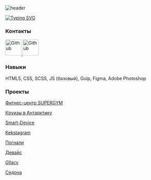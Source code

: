 ![header](https://capsule-render.vercel.app/api?type=waving&color=gradient&height=200&section=header&text=Лютомская%20Анна%20Алексеевна&animation=fadeIn&fontColor=ffffff&stroke=000000&fontSize=50)

[![Typing SVG](https://readme-typing-svg.herokuapp.com?font=&size=25&pause=1000&color=6562F7&background=FFC1E300&width=435&lines=%D0%9D%D0%B0%D1%87%D0%B8%D0%BD%D0%B0%D1%8E%D1%89%D0%B8%D0%B9+%D1%84%D1%80%D0%BE%D0%BD%D1%82%D0%B5%D0%BD%D0%B4-%D1%80%D0%B0%D0%B7%D1%80%D0%B0%D0%B1%D0%BE%D1%82%D1%87%D0%B8%D0%BA)](https://git.io/typing-svg)

### Контакты
<a href="https://github.com/lutomskaya">
<img src="https://cdn-icons-png.flaticon.com/512/5968/5968866.png" alt="Github" width="50px">  
</a>
<a href="https://lutomskaya@gmail.com">
<img src="https://icon-icons.com/ru/значок/файл-тип-фотошоп/130268" alt="Github" width="50px"> 

</a>

### Навыки
HTML5, CSS, SCSS, JS (базовый), Gulp, Figma, Adobe Photoshop

### Проекты
<a href="https://lutomskaya.github.io/fitness-center/">Фитнес-центр SUPERGYM</a>

<a href="https://lutomskaya.github.io/Cruise-to-Antarctica/">Круизы в Антарктику</a>

<a href="https://lutomskaya.github.io/Smart-Device/">Smart-Device</a>

<a href="https://lutomskaya.github.io/kekstagram/">Kekstagram</a>

<a href="https://lutomskaya.github.io/pognali/">Погнали</a>

<a href="https://lutomskaya.github.io/device//">Девайс</a>

<a href="https://lutomskaya.github.io/gllacy/">Gllacy</a>

<a href="https://lutomskaya.github.io/sedona//">Седона</a>
